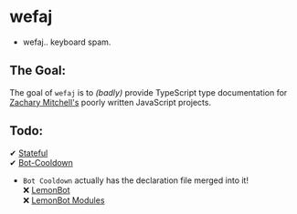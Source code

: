 # wefaj
- wefaj.. keyboard spam.

## The Goal:
The goal of `wefaj` is to *(badly)* provide TypeScript type documentation for [Zachary Mitchell's](https://github.com/zachmitchell) poorly written 
JavaScript projects. 

## Todo:
✔ [Stateful](https://github.com/zachMitchell/lemonBot/tree/master/stateful) <br>
✔ [Bot-Cooldown](https://github.com/zachMitchell/bot-cooldown) <br>
- `Bot Cooldown` actually has the declaration file merged into it! <br>
❌ [LemonBot](https://github.com/zachMitchell/lemonbot) <br>
❌ [LemonBot Modules](https://github.com/zachMitchell/lemonBot/tree/master/lemonModules)
